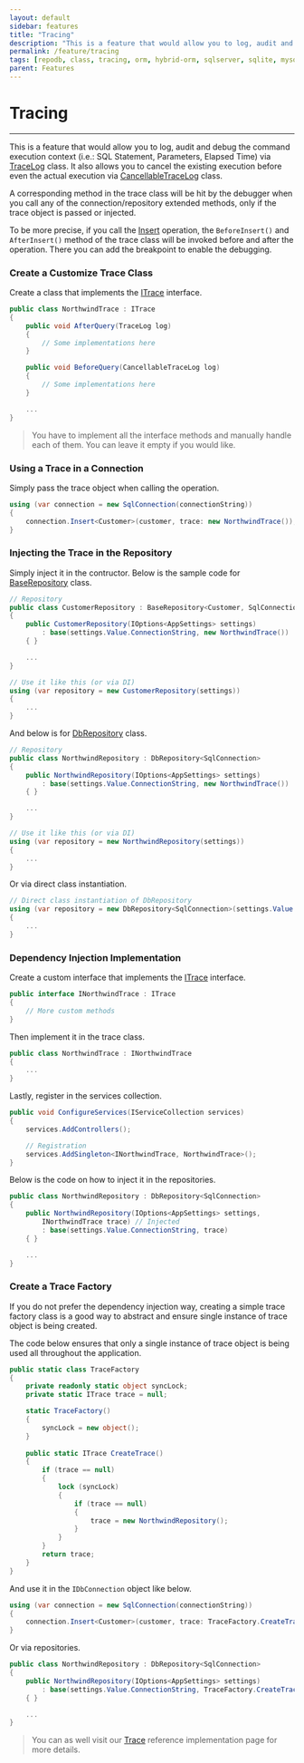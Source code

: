 ```yaml
---
layout: default
sidebar: features
title: "Tracing"
description: "This is a feature that would allow you to log, audit and debug the command execution context (i.e.: SQL Statement, Parameters, Elapsed Time) via TraceLog class."
permalink: /feature/tracing
tags: [repodb, class, tracing, orm, hybrid-orm, sqlserver, sqlite, mysql, postgresql]
parent: Features
---
```


# Tracing

---

This is a feature that would allow you to log, audit and debug the command execution context (i.e.: SQL Statement, Parameters, Elapsed Time) via [TraceLog](/class/tracelog) class. It also allows you to cancel the existing execution before even the actual execution via [CancellableTraceLog](/class/cancellabletracelog) class.

A corresponding method in the trace class will be hit by the debugger when you call any of the connection/repository extended methods, only if the trace object is passed or injected.

To be more precise, if you call the [Insert](/operation/insert) operation, the `BeforeInsert()` and `AfterInsert()` method of the trace class will be invoked before and after the operation. There you can add the breakpoint to enable the debugging.

### Create a Customize Trace Class

Create a class that implements the [ITrace](/interface/itrace) interface.

```csharp
public class NorthwindTrace : ITrace
{
    public void AfterQuery(TraceLog log)
    {
        // Some implementations here
    }

    public void BeforeQuery(CancellableTraceLog log)
    {
        // Some implementations here
    }

    ...
}
```

> You have to implement all the interface methods and manually handle each of them. You can leave it empty if you would like.

### Using a Trace in a Connection

Simply pass the trace object when calling the operation.

```csharp
using (var connection = new SqlConnection(connectionString))
{
    connection.Insert<Customer>(customer, trace: new NorthwindTrace());
}
```

### Injecting the Trace in the Repository

Simply inject it in the contructor. Below is the sample code for [BaseRepository](/class/baserepository) class.

```csharp
// Repository
public class CustomerRepository : BaseRepository<Customer, SqlConnection>
{
    public CustomerRepository(IOptions<AppSettings> settings)
        : base(settings.Value.ConnectionString, new NorthwindTrace())
    { }

    ...
}

// Use it like this (or via DI)
using (var repository = new CustomerRepository(settings))
{
    ...
}
```

And below is for [DbRepository](/class/dbrepository) class.

```csharp
// Repository
public class NorthwindRepository : DbRepository<SqlConnection>
{
    public NorthwindRepository(IOptions<AppSettings> settings)
        : base(settings.Value.ConnectionString, new NorthwindTrace())
    { }

    ...
}

// Use it like this (or via DI)
using (var repository = new NorthwindRepository(settings))
{
    ...
}
```

Or via direct class instantiation.

```csharp
// Direct class instantiation of DbRepository
using (var repository = new DbRepository<SqlConnection>(settings.Value.ConnectionString, new NorthwindTrace()))
{
    ...
}
```

### Dependency Injection Implementation

Create a custom interface that implements the [ITrace](/interface/itrace) interface.

```csharp
public interface INorthwindTrace : ITrace
{
    // More custom methods
}
```

Then implement it in the trace class.

```csharp
public class NorthwindTrace : INorthwindTrace
{
    ...
}
```

Lastly, register in the services collection.

```csharp
public void ConfigureServices(IServiceCollection services)
{
    services.AddControllers();

    // Registration
    services.AddSingleton<INorthwindTrace, NorthwindTrace>();
}
```

Below is the code on how to inject it in the repositories.

```csharp
public class NorthwindRepository : DbRepository<SqlConnection>
{
    public NorthwindRepository(IOptions<AppSettings> settings,
        INorthwindTrace trace) // Injected
        : base(settings.Value.ConnectionString, trace)
    { }

    ...
}
```

### Create a Trace Factory

If you do not prefer the dependency injection way, creating a simple trace factory class is a good way to abstract and ensure single instance of trace object is being created.

The code below ensures that only a single instance of trace object is being used all throughout the application.

```csharp
public static class TraceFactory
{
    private readonly static object syncLock;
    private static ITrace trace = null;

    static TraceFactory()
    {
        syncLock = new object();
    }
    
    public static ITrace CreateTrace()
    {
        if (trace == null)
        {
            lock (syncLock)
            {
                if (trace == null)
                {
                    trace = new NorthwindRepository();
                }
            }
        }
        return trace;
    }
}
```

And use it in the `IDbConnection` object like below.

```csharp
using (var connection = new SqlConnection(connectionString))
{
    connection.Insert<Customer>(customer, trace: TraceFactory.CreateTrace());
}
```

Or via repositories.

```csharp
public class NorthwindRepository : DbRepository<SqlConnection>
{
    public NorthwindRepository(IOptions<AppSettings> settings)
        : base(settings.Value.ConnectionString, TraceFactory.CreateTrace())
    { }

    ...
}
```

> You can as well visit our [Trace](/reference/propertyhandlerpropertylevel) reference implementation page for more details.
